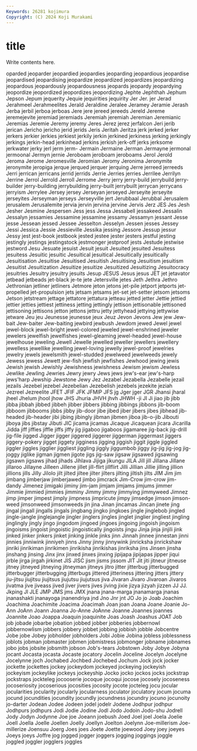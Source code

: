 ```yaml
---
Keywords: 26281 kojimura
Copyright: (C) 2024 Koji Murakami
---
```


# title

Write contents here.



oparded jeoparder jeopardied jeopardies jeoparding jeopardious jeopardise
jeopardised jeopardising jeopardize jeopardized jeopardizes jeopardizing jeopardous jeopardously jeopardousness jeopards
jeopardy jeopardying jeopordize jeopordized jeopordizes jeopordizing Jephte Jephthah Jephum Jepson
Jepum jequerity Jequie jequirities jequirity Jer Jer. jer Jerad Jerahmeel
Jerahmeelites Jerald Jeraldine Jeralee Jeramey Jeramie Jerash Jerba jerbil jerboa
jerboas Jere jere jereed jereeds Jereld Jereme jeremejevite jeremiad jeremiads
Jeremiah jeremiah Jeremian Jeremianic Jeremias Jeremie Jeremy jeremy Jeres Jerez
jerez jerfalcon Jeri jerib jerican Jericho jericho jerid jerids Jeris
Jeritah Jeritza jerk jerked jerker jerkers jerkier jerkies jerkiest jerkily
jerkin jerkined jerkiness jerking jerkingly jerkings jerkin-head jerkinhead jerkins jerkish
jerk-off jerks jerksome jerkwater jerky jerl jerm jerm- Jermain Jermaine
Jerman Jermayne jermonal jermoonal Jermyn jernie Jeroboam jeroboam jeroboams Jerol
Jerold Jeroma Jerome Jeromesville Jeromian Jeromy Jeronima Jeronymite jeronymite jeropiga
jerque jerqued jerquer jerquing Jerre jerreed jerreeds Jerri jerrican jerricans
jerrid jerrids Jerrie Jerries jerries Jerrilee Jerrilyn Jerrine Jerrol Jerrold
Jerroll Jerrome Jerry jerry jerry-build jerrybuild jerry-builder jerry-building jerrybuilding jerry-built
jerrybuilt jerrycan jerrycans jerryism Jerrylee Jersey jersey Jerseyan jerseyed Jerseyite
jerseyite jerseyites Jerseyman jerseys Jerseyville jert Jerubbaal Jerubbal Jerusalem jerusalem
Jerusalemite jervia jervin jervina jervine Jervis Jerz JES Jes Jesh
Jesher Jesmine Jespersen Jess jess Jessa Jessabell jessakeed Jessalin Jessalyn
jessamies Jessamine jessamine jessamy Jessamyn jessant Jesse jesse Jessean jessed
Jessee Jesselton Jesselyn Jessen jesses Jessey Jessi Jessica Jessie Jessieville
Jessika jessing Jessore Jessup jessur Jessy jest jest-book jestbook jested
jestee jester jesters jestful jesting jestingly jestings jestingstock jestmonger jestproof
jests Jestude jestwise jestword Jesu Jesuate jesuist Jesuit jesuit Jesuited
jesuited Jesuitess jesuitess Jesuitic jesuitic Jesuitical jesuitical Jesuitically jesuitically Jesuitisation
Jesuitise Jesuitised Jesuitish Jesuitising Jesuitism jesuitism Jesuitist Jesuitization Jesuitize jesuitize
Jesuitized Jesuitizing Jesuitocracy jesuitries Jesuitry jesuitry jesuits Jesup JESUS Jesus
jesus JET jet jetavator jetbead jetbeads jet-black je-te jete Jetersville
jetes Jeth Jethra Jethro Jethronian jetliner jetliners Jetmore jeton jetons
jet-pile jetport jetports jet-propelled jet-propulsion jets jetsam jetsams jet-set jet-setter
jetsom jetsoms Jetson jetstream jettage jettatore jettatura jetteau jetted jetter
Jettie jettied jettier jetties jettiest jettiness jetting jettingly jettison jettisonable
jettisoned jettisoning jettisons jetton jettons jettru jetty jettyhead jettying jettywise
jetware Jeu jeu Jeunesse jeunesse jeux Jeuz Jevon Jevons Jew
jew Jew-bait Jew-baiter Jew-baiting jewbird jewbush Jewdom jewed Jewel jewel
jewel-block jewel-bright jewel-colored jeweled jewel-enshrined jeweler jewelers jewelfish jewelfishes jewel-gleaming
jewel-headed jewel-house jewelhouse jeweling Jewell Jewelle jewelled jeweller jewellers jewellery
jewelless jewellike jewelling jewel-loving jewelly jewel-proof jewelries jewelry jewels jewelsmith
jewel-studded jewelweed jewelweeds jewely Jewess jewess Jewett jew-fish jewfish jewfishes
Jewhood jewing jewis Jewish jewish Jewishly Jewishness jewishness Jewism jewism
Jewless Jewlike Jewling Jewries Jewry jewry Jews jews jew's-ear jew's-harp
jews'harp Jewship Jewstone Jewy Jez Jezabel Jezabella Jezabelle jezail jezails
Jezebel jezebel Jezebelian Jezebelish jezebels jezekite jeziah Jezreel Jezreelite JFET
JFIF JFK JFMIP JFS jg Jger jger JGR Jhansi jharal
jheel Jhelum jhool jhow JHS Jhuria JHVH jhvh JHWH -ji
JI Ji jiao jib jibb jibba jibbah jibbed jibbeh jibber
jibbers jibbing jibbings jibbons jib-boom jibboom jibbooms jibbs jibby jib-door
jibe jibed jiber jibers jibes jibhead jib-headed jib-header jibi jibing
jibingly jibman jibmen jiboa jib-o-jib Jibouti jiboya jibs jibstay Jibuti
JIC jicama jicamas Jicaque Jicaquean jicara Jicarilla Jidda jiff jiffies
jiffle jiffs jiffy jig jigaboo jigaboos jigamaree jig-back jig-drill jig-file
jigged Jigger jigger jiggered jiggerer jiggerman jiggermast jiggers jiggery-pokery jigget
jiggety jigginess jigging jiggish jiggit jiggle jiggled jiggler jiggles jigglier
jiggliest jiggling jiggly jiggumbob jiggy jig-jig jig-jog jig-joggy jiglike jigman
jigmen jigote jigs jig-saw jigsaw jigsawed jigsawing jigsawn jigsaws jihad
jihads Jihlava Jijiga jikungu JILA Jill jill Jillana Jillane jillaroo
Jillayne Jilleen Jillene jillet jill-flirt jillflirt Jilli Jillian Jillie jilling
jillion jillions jills Jilly Jilolo jilt jilted jiltee jilter jilters
jilting jiltish jilts JIM Jim jim jimbang jimberjaw jimberjawed jimbo
jimcrack Jim-Crow jim-crow jim-dandy Jimenez jimigaki jiminy jim-jam jimjam jimjams
jimjums jimmer Jimmie jimmied jimmies jimminy Jimmy jimmy jimmying jimmyweed
Jimnez jimp jimper jimpest jimply jimpness jimpricute jimpy jimsedge jimson
jimson-weed jimsonweed jimsonweeds jin jina Jinan jincamas Jincan jinete jing
jingal jingall jingalls jingals jingbang jingko jingkoes jingle jinglebob jingled
jingle-jangle jinglejangle jingler jinglers jingles jinglet jinglier jingliest jingling jinglingly
jingly jingo jingodom jingoed jingoes jingoing jingoish jingoism jingoisms jingoist
jingoistic jingoistically jingoists jingu Jinja jinja jinjili jink jinked jinker
jinkers jinket jinking jinkle jinks jinn Jinnah jinnee jinnestan jinni
jinnies jinniwink jinniyeh jinns Jinny jinny jinnywink jinricksha jinrickshaw jinriki
jinrikiman jinrikimen jinrikisha jinrikishas jinriksha jins Jinsen jinsha jinshang jinsing
Jinx jinx jinxed jinxes jinxing jipijapa jipijapas jipper jiqui jirble
jirga jirgah jirkinet JIS JISC jism jisms jissom JIT Jit
jiti jitneur jitneuse jitney jitneyed jitneying jitneyman jitneys jitro jitter
jitterbug jitterbugged jitterbugger jitterbugging jitterbugs jittered jitteriness jittering jitters jittery
jiu-jitsu jiujitsu jiujitsus jiujutsu jiujutsus jiva Jivaran Jivaro Jivaroan Jivaros
jivatma jive jiveass jived jiver jivers jives jiving jixie jizya
jizyah jizzen JJ JJ. Jkping Jl JLE JMP JMS jms
JMX jnana jnana-marga jnanamarga jnanas jnanashakti jnanayoga jnanendriya jnd Jno
Jnr jnt JO Jo jo Joab Joachim Joachima Joachimite Joacima
Joacimah Joan joan Joana Joane Joanie Jo-Ann JoAnn Joann Joanna
Jo-Anne JoAnne Joanne Joannes joannes Joannite Joao Joappa Joaquin joaquinite
Joas Joash Joashus JOAT Job job jobade jobarbe jobation jobbed
jobber jobberies jobbernowl jobbernowlism jobbers jobbery jobbet jobbing jobbish jobble
Jobcentre Jobe jobe Jobey jobholder jobholders Jobi Jobie Jobina jobless
joblessness joblots jobman jobmaster jobmen jobmistress jobmonger jobname jobnames jobo
jobs jobsite jobsmith jobson Job's-tears Jobstown Joby Jobye Jobyna jocant
Jocasta jocasta Jocaste jocatory Jocelin Joceline Jocelyn Jocelyne Jocelynne joch
Jochabed Jochbed Jochebed Jochum Jock jock jocker jockette jockettes jockey
jockeydom jockeyed jockeying jockeyish jockeyism jockeylike jockeys jockeyship Jocko jocko
jockos jocks jockstrap jockstraps jockteleg jocooserie jocoque jocoqui jocose jocosely
jocoseness jocoseriosity jocoserious jocosities jocosity jocote jocteleg jocu jocular jocularities
jocularity jocularly jocularness joculator joculatory jocum jocuma jocund jocundities jocundity
jocundly jocundness jocundry jocuno jocunoity jo-darter Jodean Jodee Jodeen jodel
jodelr Jodene Jodhpur jodhpur Jodhpurs jodhpurs Jodi Jodie Jodine Jodl
Jodo Jodoin Jodo-shu Jodrell Jody Jodyn Jodynne Joe joe Joeann
joebush Joed Joel joel Joela Joelie Joell Joella Joelle Joellen
Joelly Joellyn Joelton Joelynn Joe-millerism Joe-millerize Joensuu Joerg Joes joes
Joete Joette joewood Joey joey joeyes Joeys joeys Joffre jog
jogged jogger joggers jogging joggings joggle joggled joggler jogglers joggles
